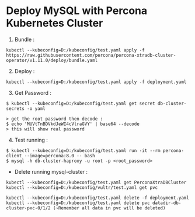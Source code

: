 # Deploy MySQL with Percona Kubernetes Cluster

1. Bundle :
```
kubectl --kubeconfig=D:/kubeconfig/test.yaml apply -f https://raw.githubusercontent.com/percona/percona-xtradb-cluster-operator/v1.11.0/deploy/bundle.yaml
```

2. Deploy :
```
kubectl --kubeconfig=D:/kubeconfig/test.yaml apply -f deployment.yaml
```

3. Get Password :
```
$ kubectl --kubeconfig=D:/kubeconfig/test.yaml get secret db-cluster-secrets -o yaml

> get the root password then decode :
$ echo 'MUVtTnBDVkdJeWI4cVlraGVY' | base64 --decode
> this will show real password
```

4. Test running :
```
$ kubectl --kubeconfig=D:/kubeconfig/test.yaml run -it --rm percona-client --image=percona:8.0 -- bash
$ mysql -h db-cluster-haproxy -u root -p <root_password>
```

- Delete running mysql-cluster :
```
kubectl --kubeconfig=D:/kubeconfig/test.yaml get PerconaXtraDBCluster
kubectl --kubeconfig=D:/kubeconfig/vultr/test.yaml get pvc

kubectl --kubeconfig=D:/kubeconfig/test.yaml delete -f deployment.yaml
kubectl --kubeconfig=D:/kubeconfig/test.yaml delete pvc datadir-db-cluster-pxc-0/1/2 (~Remember all data in pvc will be deleted)
```

